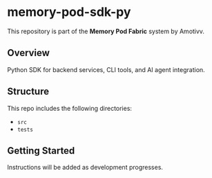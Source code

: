 # memory-pod-sdk-py

This repository is part of the **Memory Pod Fabric** system by Amotivv.

## Overview

Python SDK for backend services, CLI tools, and AI agent integration.

## Structure

This repo includes the following directories:

- `src`
- `tests`

## Getting Started

Instructions will be added as development progresses.
